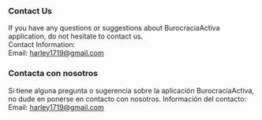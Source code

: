 ### Contact Us  
If you have any questions or suggestions about BurocraciaActiva application, do not hesitate to contact us.  
Contact Information:  
Email: harley1719@gmail.com

### Contacta con nosotros
Si tiene alguna pregunta o sugerencia sobre la aplicación BurocraciaActiva, no dude en ponerse en contacto con nosotros.
Información del contacto:
Email: harley1719@gmail.com
